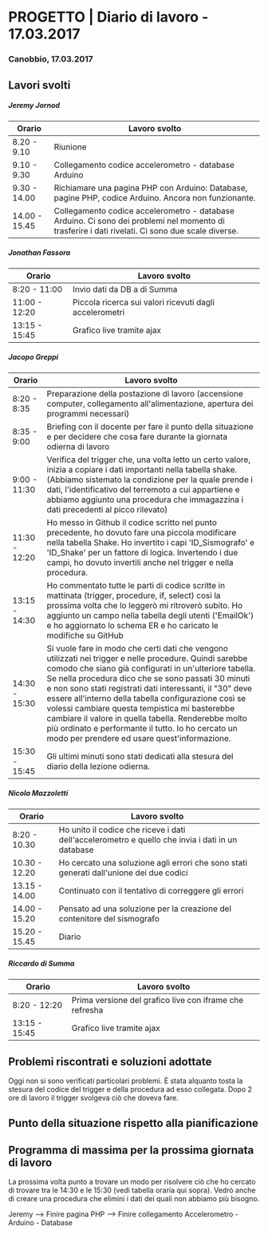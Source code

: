 

# PROGETTO | Diario di lavoro - 17.03.2017

### Canobbio, 17.03.2017

## Lavori svolti
##### Jeremy Jornod
|Orario        |Lavoro svolto                 |
|--------------|------------------------------|
|8.20 - 9.10 | Riunione|
|9.10 - 9.30 | Collegamento codice accelerometro - database Arduino |
|9.30 - 14.00 |Richiamare una pagina PHP con Arduino: Database, pagine PHP, codice Arduino. Ancora non funzionante.|
|14.00 - 15.45 |Collegamento codice accelerometro - database Arduino. Ci sono dei problemi nel momento di trasferire i dati rivelati. Ci sono due scale diverse.|

##### Jonathan Fassora
|Orario        |Lavoro svolto                 |
|--------------|------------------------------|
|8:20 - 11:00   |Invio dati da DB a di Summa |
|11:00 - 12:20   |Piccola ricerca sui valori ricevuti dagli accelerometri |
|13:15 - 15:45 |Grafico live tramite ajax |

##### Jacopo Greppi
|Orario        |Lavoro svolto                                     |
|--------------|--------------------------------------------------|
|8:20 - 8:35   |Preparazione della postazione di lavoro (accensione computer, collegamento all'alimentazione, apertura dei programmi necessari)|
|8:35 - 9:00   |Briefing con il docente per fare il punto della situazione e per decidere che cosa fare durante la giornata odierna di lavoro|
|9:00 - 11:30  |Verifica del trigger che, una volta letto un certo valore, inizia a copiare i dati importanti nella tabella shake. (Abbiamo sistemato la condizione per la quale prende i dati, l'identificativo del terremoto a cui appartiene e abbiamo aggiunto una procedura che immagazzina i dati precedenti al picco rilevato)|
|11:30 - 12:20 |Ho messo in Github il codice scritto nel punto precedente, ho dovuto fare una piccola modificare nella tabella Shake. Ho invertito i capi 'ID_Sismografo' e 'ID_Shake' per un fattore di logica. Invertendo i due campi, ho dovuto invertili anche nel trigger e nella procedura.|
|13:15 - 14:30 |Ho commentato tutte le parti di codice scritte in mattinata (trigger, procedure, if, select) così la prossima volta che lo leggerò mi ritroverò subito. Ho aggiunto un campo nella tabella degli utenti ('EmailOk') e ho aggiornato lo schema ER e ho caricato le modifiche su GitHub|.
|14:30 - 15:30 |Si vuole fare in modo che certi dati che vengono utilizzati nei trigger e nelle procedure. Quindi sarebbe comodo che siano già configurati in un'ulteriore tabella. Se nella procedura dico che se sono passati 30 minuti e non sono stati registrati dati interessanti, il "30" deve essere all'interno della tabella configurazione così se volessi cambiare questa tempistica mi basterebbe cambiare il valore in quella tabella. Renderebbe molto più ordinato e performante il tutto. Io ho cercato un modo per prendere ed usare quest'informazione.|
|15:30 - 15:45 |Gli ultimi minuti sono stati dedicati alla stesura del diario della lezione odierna.|

##### Nicola Mazzoletti
|Orario        |Lavoro svolto                 |
|--------------|------------------------------|
|8:20 - 10.30  |Ho unito il codice che riceve i dati dell'accelerometro e quello che invia i dati in un database
|10.30 - 12.20 |Ho cercato una soluzione agli errori che sono stati generati dall'unione dei due codici
|13.15 - 14.00|Continuato con il tentativo di correggere gli errori|
|14.00 - 15.20|Pensato ad una soluzione per la creazione del contenitore del sismografo|   
|15.20 - 15.45|Diario|  

##### Riccardo di Summa
|Orario        |Lavoro svolto                 |
|--------------|------------------------------|
|8:20 - 12:20   |Prima versione del grafico live con iframe che refresha |
|13:15 - 15:45 |Grafico live tramite ajax |


##  Problemi riscontrati e soluzioni adottate
Oggi non si sono verificati particolari problemi. È stata alquanto tosta la stesura del codice del trigger e della procedura ad esso collegata. Dopo 2 ore di lavoro il trigger svolgeva ciò che doveva fare.



##  Punto della situazione rispetto alla pianificazione


## Programma di massima per la prossima giornata di lavoro
La prossima volta punto a trovare un modo per risolvere ciò che ho cercato di trovare tra le 14:30 e le 15:30 (vedi tabella oraria qui sopra). Vedrò anche di creare una procedura che elimini i dati dei quali non abbiamo più bisogno.


Jeremy --> Finire pagina PHP
       --> Finire collegamento Accelerometro - Arduino - Database


